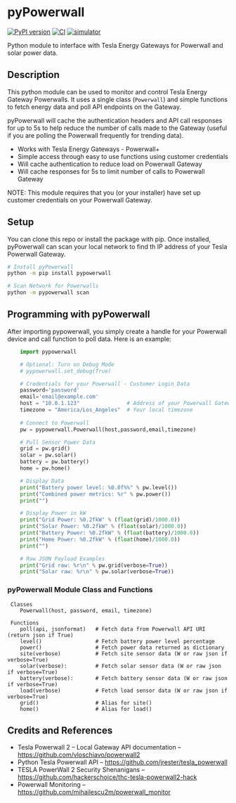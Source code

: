 # pyPowerwall

[![PyPI version](https://badge.fury.io/py/pypowerwall.svg)](https://badge.fury.io/py/pypowerwall)
[![CI](https://github.com/jasonacox/pypowerwall/actions/workflows/test.yml/badge.svg)](https://github.com/jasonacox/pypowerwall/actions/workflows/test.yml)
[![simulator](https://github.com/jasonacox/pypowerwall/actions/workflows/simulator.yml/badge.svg)](https://github.com/jasonacox/pypowerwall/actions/workflows/simulator.yml)

Python module to interface with Tesla Energy Gateways for Powerwall and solar power data.

## Description

This python module can be used to monitor and control Tesla Energy Gateway Powerwalls. It uses a single class (`Powerwall`) and simple functions to fetch energy data and
poll API endpoints on the Gateway.  

pyPowerwall will cache the authentication headers and API call responses for up to 5s to help reduce the number of calls made to the Gateway (useful if you are polling the Powerwall frequently for trending data).

* Works with Tesla Energy Gateways - Powerwall+ 
* Simple access through easy to use functions using customer credentials
* Will cache authentication to reduce load on Powerwall Gateway
* Will cache responses for 5s to limit number of calls to Powerwall Gateway

NOTE: This module requires that you (or your installer) have set up customer credentials
on your Powerwall Gateway.

## Setup

You can clone this repo or install the package with pip.  Once installed, pyPowerwall can scan your local network to find th IP address of your Tesla Powerwall Gateway.

```bash
# Install pyPowerwall
python -m pip install pypowerwall

# Scan Network for Powerwalls
python -m pypowerwall scan
```

## Programming with pyPowerwall

After importing pypowerwall, you simply create a handle for your Powerwall device 
and call function to poll data.  Here is an example:

```python
    import pypowerwall

    # Optional: Turn on Debug Mode
    # pypowerwall.set_debug(True)

    # Credentials for your Powerwall - Customer Login Data
    password='password'
    email='email@example.com'
    host = "10.0.1.123"               # Address of your Powerwall Gateway
    timezone = "America/Los_Angeles"  # Your local timezone
 
    # Connect to Powerwall
    pw = pypowerwall.Powerwall(host,password,email,timezone)

    # Pull Sensor Power Data
    grid = pw.grid()
    solar = pw.solar()
    battery = pw.battery()
    home = pw.home()

    # Display Data
    print("Battery power level: %0.0f%%" % pw.level())
    print("Combined power metrics: %r" % pw.power())
    print("")

    # Display Power in kW
    print("Grid Power: %0.2fkW" % (float(grid)/1000.0))
    print("Solar Power: %0.2fkW" % (float(solar)/1000.0))
    print("Battery Power: %0.2fkW" % (float(battery)/1000.0))
    print("Home Power: %0.2fkW" % (float(home)/1000.0))
    print("")

    # Raw JSON Payload Examples
    print("Grid raw: %r\n" % pw.grid(verbose=True))
    print("Solar raw: %r\n" % pw.solar(verbose=True))

```

### pyPowerwall Module Class and Functions 
```
 Classes
    Powerwall(host, password, email, timezone)

 Functions 
    poll(api, jsonformat)   # Fetch data from Powerwall API URI (return json if True)
    level()                 # Fetch battery power level percentage
    power()                 # Fetch power data returned as dictionary
    site(verbose)           # Fetch site sensor data (W or raw json if verbose=True)
    solar(verbose):         # Fetch solar sensor data (W or raw json if verbose=True)
    battery(verbose):       # Fetch battery sensor data (W or raw json if verbose=True)
    load(verbose)           # Fetch load sensor data (W or raw json if verbose=True)
    grid()                  # Alias for site()
    home()                  # Alias for load()
```

## Credits and References

* Tesla Powerwall 2 – Local Gateway API documentation – https://github.com/vloschiavo/powerwall2
* Python Tesla Powerwall API – https://github.com/jrester/tesla_powerwall
* TESLA PowerWall 2 Security Shenanigans – https://github.com/hackerschoice/thc-tesla-powerwall2-hack
* Powerwall Monitoring – https://github.com/mihailescu2m/powerwall_monitor


